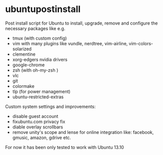 ubuntupostinstall
=================

Post install script for Ubuntu to install, upgrade, remove and configure the necessary packages like e.g. 
* tmux (with custom config)
* vim with many plugins like vundle, nerdtree, vim-airline, vim-colors-solarized
* clementine
* xorg-edgers nvidia drivers
* google-chrome
* zsh (with oh-my-zsh ) 
* vlc
* git
* colormake
* tlp (for power management)
* ubuntu-restricted-extras

Custom system settings and improvements: 
* disable guest account
* fixubuntu.com privacy fix
* diable overlay scrollbars
* remove unity's scope and lense for online integration like: facebook, gmusic, amazon, gdrive etc.

For now it has been only tested to work with Ubuntu 13.10
